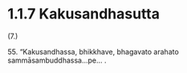 # 1.1.7 Kakusandhasutta

(7.)

55\. “Kakusandhassa, bhikkhave, bhagavato arahato sammāsambuddhassa…pe… .
